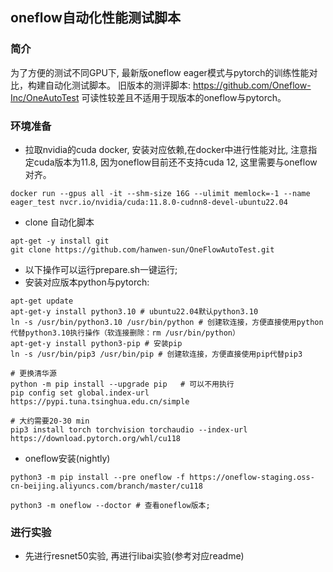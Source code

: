 ## oneflow自动化性能测试脚本
### 简介
为了方便的测试不同GPU下, 最新版oneflow eager模式与pytorch的训练性能对比，构建自动化测试脚本。
旧版本的测评脚本: https://github.com/Oneflow-Inc/OneAutoTest 可读性较差且不适用于现版本的oneflow与pytorch。

### 环境准备


* 拉取nvidia的cuda docker, 安装对应依赖,在docker中进行性能对比, 注意指定cuda版本为11.8, 因为oneflow目前还不支持cuda 12, 这里需要与oneflow对齐。
```shell
docker run --gpus all -it --shm-size 16G --ulimit memlock=-1 --name eager_test nvcr.io/nvidia/cuda:11.8.0-cudnn8-devel-ubuntu22.04
```
* clone 自动化脚本
```shell
apt-get -y install git
git clone https://github.com/hanwen-sun/OneFlowAutoTest.git
```
* 以下操作可以运行prepare.sh一键运行;
* 安装对应版本python与pytorch:
```shell
apt-get update
apt-get-y install python3.10 # ubuntu22.04默认python3.10
ln -s /usr/bin/python3.10 /usr/bin/python # 创建软连接，方便直接使用python代替python3.10执行操作（软连接删除：rm /usr/bin/python）
apt-get-y install python3-pip # 安装pip
ln -s /usr/bin/pip3 /usr/bin/pip # 创建软连接，方便直接使用pip代替pip3

# 更换清华源
python -m pip install --upgrade pip   # 可以不用执行
pip config set global.index-url https://pypi.tuna.tsinghua.edu.cn/simple

# 大约需要20-30 min
pip3 install torch torchvision torchaudio --index-url https://download.pytorch.org/whl/cu118
```

* oneflow安装(nightly)
```shell
python3 -m pip install --pre oneflow -f https://oneflow-staging.oss-cn-beijing.aliyuncs.com/branch/master/cu118

python3 -m oneflow --doctor # 查看oneflow版本;
```

### 进行实验

* 先进行resnet50实验, 再进行libai实验(参考对应readme)